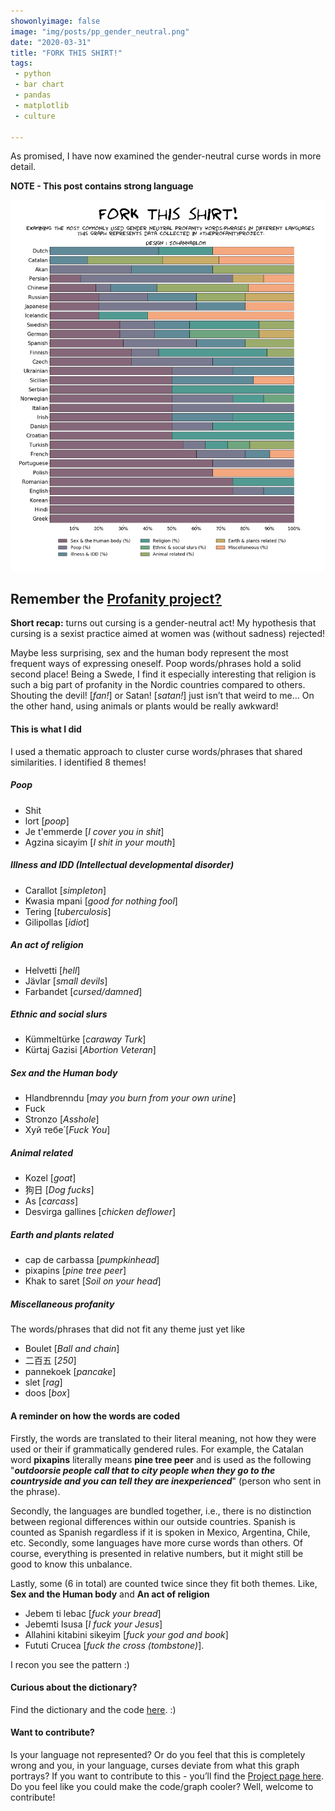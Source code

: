 ```yaml
---
showonlyimage: false
image: "img/posts/pp_gender_neutral.png"
date: "2020-03-31"
title: "FORK THIS SHIRT!"
tags:
 - python
 - bar chart
 - pandas
 - matplotlib
 - culture

---
```

As promised, I have now examined the gender-neutral curse words in more detail. 

**NOTE - This post contains strong language**
<!--more-->

![ftwd][1]


## Remember the [Profanity project?](https://idsintehittapa.github.io/profanity_project/)

**Short recap:** turns out cursing is a gender-neutral act! My hypothesis that cursing is a sexist practice aimed at women was (without sadness) rejected! 

Maybe less surprising, sex and the human body represent the most frequent ways of expressing oneself. Poop words/phrases hold a solid second place! Being a Swede, I find it especially interesting that religion is such a big part of profanity in the Nordic countries compared to others. Shouting the devil! [_fan!_] or Satan! [_satan!_] just isn’t that weird to me… On the other hand, using animals or plants would be really awkward!


#### This is what I did
I used a thematic approach to cluster curse words/phrases that shared similarities. I identified 8 themes!

##### Poop 
- Shit 
- lort [_poop_]
- Je t'emmerde [_I cover you in shit_] 
- Agzina sicayim [_I shit in your mouth_]

##### Illness and IDD (Intellectual developmental disorder)
- Carallot [_simpleton_]
- Kwasia mpani [_good for nothing fool_]
- Tering [_tuberculosis_]
- Gilipollas [_idiot_]

##### An act of religion
- Helvetti [_hell_]
- Jävlar [_small devils_]
- Farbandet [_cursed/damned_]

##### Ethnic and social slurs
- Kümmeltürke [_caraway Turk_]
- Kürtaj Gazisi [_Abortion Veteran_]

##### Sex and the Human body
- Hlandbrenndu [_may you burn from your own urine_]
- Fuck
- Stronzo [_Asshole_]
- Хуй тебе́ [_Fuck You_]

##### Animal related
- Kozel [_goat_]
- 狗日 [_Dog fucks_]
- As [_carcass_] 
- Desvirga gallines [_chicken deflower_]

##### Earth and plants related
- cap de carbassa [_pumpkinhead_]
- pixapins [_pine tree peer_]
- Khak to saret [_Soil on your head_] 

##### Miscellaneous profanity
The words/phrases that did not fit any theme just yet like 
- Boulet [_Ball and chain_]
- 二百五 [_250_]
- pannekoek [_pancake_]
- slet [_rag_]
- doos [_box_]


#### A reminder on how the words are coded
Firstly, the words are translated to their literal meaning, not how they were used or their if grammatically gendered rules. For example, the Catalan word **pixapins** literally means **pine tree peer** and is used as the following "_**outdoorsie people call that to city people when they go to the countryside and you can tell they are inexperienced**_" (person who sent in the phrase). 

Secondly, the languages are bundled together, i.e., there is no distinction between regional differences within our outside countries. Spanish is counted as Spanish regardless if it is spoken in Mexico, Argentina, Chile, etc. Secondly, some languages have more curse words than others. Of course, everything is presented in relative numbers, but it might still be good to know this unbalance. 

Lastly, some (6 in total) are counted twice since they fit both themes. Like, **Sex and the Human body** and **An act of religion**
- Jebem ti lebac [_fuck your bread_]
- Jebemti Isusa [_I fuck your Jesus_]
- Allahini kitabini sikeyim [_fuck your god and book_]
- Fututi Crucea [_fuck the cross (tombstone)_]. 

I recon you see the pattern :) 

#### Curious about the dictionary? 
Find the dictionary and the code [here](https://idsintehittapa.github.io/profanity_project/). :)


#### Want to contribute?
Is your language not represented? Or do you feel that this is completely wrong and you, in your language, curses deviate from what this graph portrays? If you want to contribute to this - you’ll find the [Project page here](https://idsintehittapa.github.io/profanity_project/).
Do you feel like you could make the code/graph cooler? Well, welcome to contribute!



[1]: /img/posts/pp_gender_neutral.png